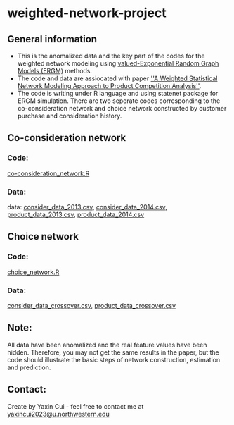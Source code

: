 # weighted-network-project

## General information
- This is the anomalized data and the key part of the codes for the weighted network modeling using [valued-Exponential Random Graph Models (ERGM)](http://statnet.org/Workshops/valued.html) methods. 
- The code and data are assiocated with paper [''A Weighted Statistical Network Modeling Approach to Product Competition Analysis''](https://www.hindawi.com/journals/complexity/2022/9417869/).
- The code is writing under R language and using statenet package for ERGM simulation. There are two seperate codes corresponding to the co-consideration network and choice network constructed by customer purchase and consideration history. 

## Co-consideration network

### Code: 
[co-consideration_network.R](https://github.com/Yaxin-Cui/weighted-network-project/blob/main/choice_network.R)

### Data:
data: [consider_data_2013.csv](https://github.com/Yaxin-Cui/weighted-network-project/blob/main/consider_data_2013.csv), 
[consider_data_2014.csv](https://github.com/Yaxin-Cui/weighted-network-project/blob/main/consider_data_2014.csv), 
[product_data_2013.csv](https://github.com/Yaxin-Cui/weighted-network-project/blob/main/product_data_2013.csv), 
[product_data_2014.csv](https://github.com/Yaxin-Cui/weighted-network-project/blob/main/product_data_2014.csv)

## Choice network

### Code:
[choice_network.R](https://github.com/Yaxin-Cui/weighted-network-project/blob/main/choice_network.R)

### Data:
[consider_data_crossover.csv](https://github.com/Yaxin-Cui/weighted-network-project/blob/main/consider_data_crossover.csv), 
[product_data_crossover.csv](https://github.com/Yaxin-Cui/weighted-network-project/blob/main/product_data_crossover.csv)

## Note:
All data have been anomalized and the real feature values have been hidden. Therefore, you may not get the same results in the paper, but the code should illustrate the basic steps of network construction, estimation and prediction.

## Contact:
Create by Yaxin Cui - feel free to contact me at yaxincui2023@u.northwestern.edu
